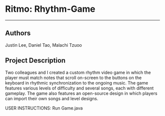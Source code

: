 Ritmo: Rhythm-Game
===
---

Authors
---
Justin Lee, Daniel Tao, Malachi Tzuoo

Project Description
---
Two colleagues and I created a custom rhythm video game in which the player must match notes that scroll on-screen to the buttons on the keyboard in rhythmic synchronization to the ongoing music. The game features various levels of difficulty and several songs, each with different gameplay. The game also features an open-source design in which players can import their own songs and level designs.

USER INSTRUCTIONS: Run Game.java
